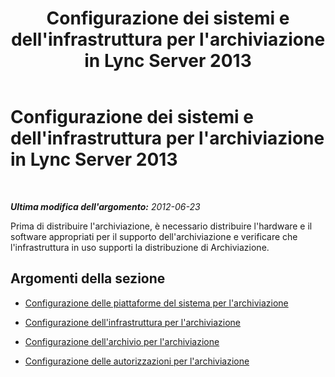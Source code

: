 ﻿---
title: Configurazione dei sistemi e dell'infrastruttura per l'archiviazione in Lync Server 2013
TOCTitle: Configurazione dei sistemi e dell'infrastruttura per l'archiviazione in Lync Server 2013
ms:assetid: 34bc0414-bd20-436d-bfb8-e47a280d34ac
ms:mtpsurl: https://technet.microsoft.com/it-it/library/JJ204795(v=OCS.15)
ms:contentKeyID: 49300148
ms.date: 08/24/2015
mtps_version: v=OCS.15
ms.translationtype: HT
---

# Configurazione dei sistemi e dell'infrastruttura per l'archiviazione in Lync Server 2013

 

_**Ultima modifica dell'argomento:** 2012-06-23_

Prima di distribuire l'archiviazione, è necessario distribuire l'hardware e il software appropriati per il supporto dell'archiviazione e verificare che l'infrastruttura in uso supporti la distribuzione di Archiviazione.

## Argomenti della sezione

  - [Configurazione delle piattaforme del sistema per l'archiviazione](lync-server-2013-setting-up-system-platforms-for-archiving.md)

  - [Configurazione dell'infrastruttura per l'archiviazione](lync-server-2013-setting-up-the-infrastructure-for-archiving.md)

  - [Configurazione dell'archivio per l'archiviazione](lync-server-2013-setting-up-storage-for-archiving.md)

  - [Configurazione delle autorizzazioni per l'archiviazione](lync-server-2013-setting-up-permissions-for-archiving.md)

